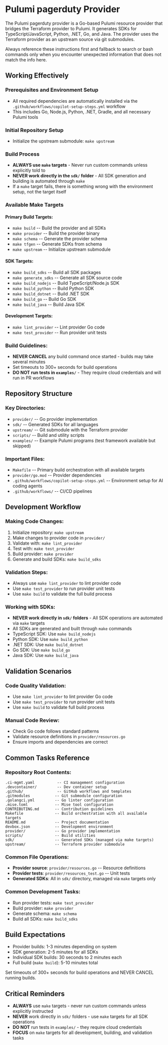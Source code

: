 # Pulumi pagerduty Provider

The Pulumi pagerduty provider is a Go-based Pulumi resource provider that bridges the Terraform provider to Pulumi. It generates SDKs for TypeScript/JavaScript, Python, .NET, Go, and Java. The provider uses the Terraform provider as an upstream source via git submodules.

Always reference these instructions first and fallback to search or bash commands only when you encounter unexpected information that does not match the info here.

## Working Effectively

### Prerequisites and Environment Setup
- All required dependencies are automatically installed via the `.github/workflows/copilot-setup-steps.yml` workflow
- This includes Go, Node.js, Python, .NET, Gradle, and all necessary Pulumi tools

### Initial Repository Setup
- Initialize the upstream submodule: `make upstream`

### Build Process
- **ALWAYS use `make` targets** - Never run custom commands unless explicitly told to
- **NEVER work directly in the `sdk/` folder** - All SDK generation and building is automated through `make`
- If a `make` target fails, there is something wrong with the environment setup, not the target itself

### Available Make Targets

#### Primary Build Targets:
- `make build` -- Build the provider and all SDKs
- `make provider` -- Build the provider binary
- `make schema` -- Generate the provider schema  
- `make tfgen` -- Generate SDKs from schema
- `make upstream` -- Initialize upstream submodule

#### SDK Targets:
- `make build_sdks` -- Build all SDK packages
- `make generate_sdks` -- Generate all SDK source code
- `make build_nodejs` -- Build TypeScript/Node.js SDK
- `make build_python` -- Build Python SDK
- `make build_dotnet` -- Build .NET SDK
- `make build_go` -- Build Go SDK
- `make build_java` -- Build Java SDK

#### Development Targets:
- `make lint_provider` -- Lint provider Go code
- `make test_provider` -- Run provider unit tests

### Build Guidelines:
- **NEVER CANCEL** any build command once started - builds may take several minutes
- Set timeouts to 300+ seconds for build operations
- **DO NOT run tests in `examples/`** - They require cloud credentials and will run in PR workflows

## Repository Structure

### Key Directories:
- `provider/` -- Go provider implementation
- `sdk/` -- Generated SDKs for all languages
- `upstream/` -- Git submodule with the Terraform provider
- `scripts/` -- Build and utility scripts
- `examples/` -- Example Pulumi programs (test framework available but skipped)

### Important Files:
- `Makefile` -- Primary build orchestration with all available targets
- `provider/go.mod` -- Provider dependencies
- `.github/workflows/copilot-setup-steps.yml` -- Environment setup for AI coding agents
- `.github/workflows/` -- CI/CD pipelines

## Development Workflow

### Making Code Changes:
1. Initialize repository: `make upstream`
2. Make changes to provider code in `provider/`
3. Validate with: `make lint_provider`
4. Test with: `make test_provider`
5. Build provider: `make provider`
6. Generate and build SDKs: `make build_sdks`

### Validation Steps:
- Always use `make lint_provider` to lint provider code
- Use `make test_provider` to run provider unit tests  
- Use `make build` to validate the full build process

### Working with SDKs:
- **NEVER work directly in `sdk/` folders** - All SDK operations are automated via `make` targets
- All SDKs are generated and built through `make` commands
- TypeScript SDK: Use `make build_nodejs` 
- Python SDK: Use `make build_python`
- .NET SDK: Use `make build_dotnet`  
- Go SDK: Use `make build_go`
- Java SDK: Use `make build_java`

## Validation Scenarios

### Code Quality Validation:
- Use `make lint_provider` to lint provider Go code
- Use `make test_provider` to run provider unit tests
- Use `make build` to validate full build process

### Manual Code Review:
- Check Go code follows standard patterns
- Validate resource definitions in `provider/resources.go`
- Ensure imports and dependencies are correct

## Common Tasks Reference

### Repository Root Contents:
```
.ci-mgmt.yaml          -- CI management configuration
.devcontainer/         -- Dev container setup  
.github/               -- GitHub workflows and templates
.gitmodules           -- Git submodule configuration
.golangci.yml         -- Go linter configuration
.mise.toml            -- Mise tool configuration
CONTRIBUTING.md       -- Contribution guidelines
Makefile              -- Build orchestration with all available targets
README.md             -- Project documentation
devbox.json           -- Development environment
provider/             -- Go provider implementation
scripts/              -- Build utilities
sdk/                  -- Generated SDKs (managed via make targets)
upstream/             -- Terraform provider submodule
```

### Common File Operations:
- **Provider source**: `provider/resources.go` -- Resource definitions
- **Provider tests**: `provider/resources_test.go` -- Unit tests  
- **Generated SDKs**: All in `sdk/` directory, managed via `make` targets only

### Common Development Tasks:
- Run provider tests: `make test_provider`
- Build provider: `make provider` 
- Generate schema: `make schema`
- Build all SDKs: `make build_sdks`

## Build Expectations

- Provider builds: 1-3 minutes depending on system
- SDK generation: 2-5 minutes for all SDKs
- Individual SDK builds: 30 seconds to 2 minutes each
- Full build (`make build`): 5-10 minutes total

Set timeouts of 300+ seconds for build operations and NEVER CANCEL running builds.

## Critical Reminders

- **ALWAYS** use `make` targets - never run custom commands unless explicitly instructed
- **NEVER** work directly in `sdk/` folders - use `make` targets for all SDK operations  
- **DO NOT** run tests in `examples/` - they require cloud credentials
- **FOCUS** on `make` targets for all development, building, and validation tasks
